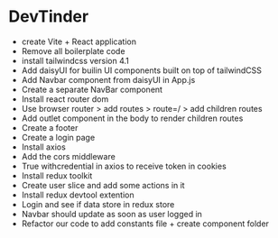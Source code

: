 # DevTinder

- create Vite + React application
- Remove all boilerplate code
- install tailwindcss version 4.1
- Add daisyUI for builin UI components built on top of tailwindCSS
- Add Navbar component from daisyUI in App.js
- Create a separate NavBar component
- Install react router dom
- Use browser router > add routes > route=/ > add children routes
- Add outlet component in the body to render children routes
- Create a footer
- Create a login page
- Install axios
- Add the cors middleware
- True withcredential in axios to receive token in cookies
- Install redux toolkit
- Create user slice and add some actions in it
- Install redux devtool extention
- Login and see if data store in redux store
- Navbar should update as soon as user logged in
- Refactor our code to add constants file + create component folder
